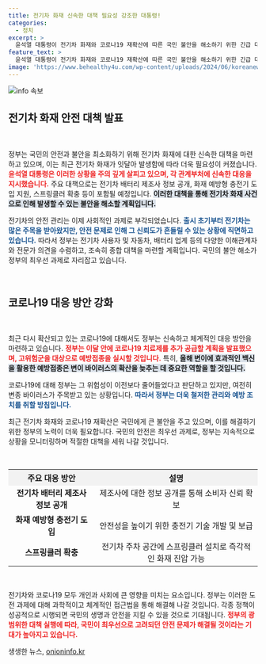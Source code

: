 ```yaml
---
title: 전기차 화재 신속한 대책 필요성 강조한 대통령!
categories:
  - 정치
excerpt: >
  윤석열 대통령이 전기차 화재와 코로나19 재확산에 따른 국민 불안을 해소하기 위한 긴급 대책을 지시했다. 정부는 안전관리 및 예방 조치를 조속히 마련하고, 효과적인 백신 접종 계획을 세우고 있다.
feature_text: >
  윤석열 대통령이 전기차 화재와 코로나19 재확산에 따른 국민 불안을 해소하기 위한 긴급 대책을 지시했다. 정부는 안전관리 및 예방 조치를 조속히 마련하고, 효과적인 백신 접종 계획을 세우고 있다.
image: 'https://www.behealthy4u.com/wp-content/uploads/2024/06/koreanews.jpg'
---
```


<p><img src="https://www.behealthy4u.com/wp-content/uploads/2024/06/koreanews.jpg" alt="info 속보" /></p>

<h2 data-ke-size="size26">전기차 화재 안전 대책 발표</h2>

<p data-ke-size="size16">&nbsp;</p>

<p>정부는 국민의 안전과 불안을 최소화하기 위해 전기차 화재에 대한 신속한 대책을 마련하고 있으며, 이는 최근 전기차 화재가 잇달아 발생함에 따라 더욱 필요성이 커졌습니다. <b><span style="color: #ee2323;">윤석열 대통령은 이러한 상황을 주의 깊게 살피고 있으며, 각 관계부처에 신속한 대응을 지시했습니다.</span></b> 주요 대책으로는 전기차 배터리 제조사 정보 공개, 화재 예방형 충전기 도입 지원, 스프링클러 확충 등이 포함될 예정입니다. <b><span style="background-color: #21538527;">이러한 대책을 통해 전기차 화재 사건으로 인해 발생할 수 있는 불안을 해소할 계획입니다.</span></b> </p>

<p>전기차의 안전 관리는 이제 사회적인 과제로 부각되었습니다. <b><span style="color: #1a5490;">출시 초기부터 전기차는 많은 주목을 받아왔지만, 안전 문제로 인해 그 신뢰도가 흔들릴 수 있는 상황에 직면하고 있습니다.</span></b> 따라서 정부는 전기차 사용자 및 자동차, 배터리 업계 등의 다양한 이해관계자와 전문가 의견을 수렴하고, 조속히 종합 대책을 마련할 계획입니다. 국민의 불안 해소가 정부의 최우선 과제로 자리잡고 있습니다.</p>

<p data-ke-size="size16">&nbsp;</p>

<h2 data-ke-size="size26">코로나19 대응 방안 강화</h2>

<p data-ke-size="size16">&nbsp;</p>

<p>최근 다시 확산되고 있는 코로나19에 대해서도 정부는 신속하고 체계적인 대응 방안을 마련하고 있습니다. <b><span style="color: #ee2323;">정부는 이달 안에 코로나19 치료제를 추가 공급할 계획을 발표했으며, 고위험군을 대상으로 예방접종을 실시할 것입니다.</span></b> 특히, <b><span style="background-color: #21538527;">올해 변이에 효과적인 백신을 활용한 예방접종은 변이 바이러스의 확산을 늦추는 데 중요한 역할을 할 것입니다.</span></b></p>

<p>코로나19에 대해 정부는 그 위험성이 이전보다 줄어들었다고 판단하고 있지만, 여전히 변종 바이러스가 주목받고 있는 상황입니다. <b><span style="color: #1a5490;">따라서 정부는 더욱 철저한 관리와 예방 조치를 취할 방침입니다.</span></b> </p>

<p>최근 전기차 화재와 코로나19 재확산은 국민에게 큰 불안을 주고 있으며, 이를 해결하기 위한 정부의 노력이 더욱 필요합니다. 국민의 안전은 최우선 과제로, 정부는 지속적으로 상황을 모니터링하며 적절한 대책을 세워 나갈 것입니다.</p>

<p data-ke-size="size16">&nbsp;</p>

<table style="width: 100%; border-collapse: collapse;">
  <tr>
    <th style="background-color: #f2f2f2; height: 30px;">주요 대응 방안</th>
    <th style="background-color: #f2f2f2; height: 30px;">설명</th>
  </tr>
  <tr>
    <td style="text-align: center; height: 17px;"><b>전기차 배터리 제조사 정보 공개</b></td>
    <td style="text-align: center; height: 17px;">제조사에 대한 정보 공개를 통해 소비자 신뢰 확보</td>
  </tr>
  <tr>
    <td style="text-align: center; height: 17px;"><b>화재 예방형 충전기 도입</b></td>
    <td style="text-align: center; height: 17px;">안전성을 높이기 위한 충전기 기술 개발 및 보급</td>
  </tr>
  <tr>
    <td style="text-align: center; height: 17px;"><b>스프링클러 확충</b></td>
    <td style="text-align: center; height: 17px;">전기차 주차 공간에 스프링클러 설치로 즉각적인 화재 진압 가능</td>
  </tr>
</table>

<p data-ke-size="size16">&nbsp;</p>

<p>전기차와 코로나19 모두 개인과 사회에 큰 영향을 미치는 요소입니다. 정부는 이러한 도전 과제에 대해 과학적이고 체계적인 접근법을 통해 해결해 나갈 것입니다. 각종 정책이 성공적으로 시행되면 국민의 생명과 안전을 지킬 수 있을 것으로 기대됩니다. <b><span style="color: #ee2323;">정부의 광범위한 대책 실행에 따라, 국민이 최우선으로 고려되던 안전 문제가 해결될 것이라는 기대가 높아지고 있습니다.</span></b></p>
생생한 뉴스, <a href="https://onioninfo.kr" rel="dofollow">onioninfo.kr</a>


